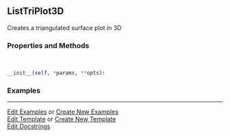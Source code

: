 ## <a id="McUtils.Plots.Plots.ListTriPlot3D">ListTriPlot3D</a>
Creates a triangulated surface plot in 3D

### Properties and Methods
<a id="McUtils.Plots.Plots.ListTriPlot3D.__init__" class="docs-object-method">&nbsp;</a>
```python
__init__(self, *params, **opts): 
```

### Examples


___

[Edit Examples](https://github.com/McCoyGroup/References/edit/gh-pages/Documentation/examples/McUtils/Plots/Plots/ListTriPlot3D.md) or 
[Create New Examples](https://github.com/McCoyGroup/References/new/gh-pages/?filename=Documentation/examples/McUtils/Plots/Plots/ListTriPlot3D.md) <br/>
[Edit Template](https://github.com/McCoyGroup/References/edit/gh-pages/Documentation/templates/McUtils/Plots/Plots/ListTriPlot3D.md) or 
[Create New Template](https://github.com/McCoyGroup/References/new/gh-pages/?filename=Documentation/templates/McUtils/Plots/Plots/ListTriPlot3D.md) <br/>
[Edit Docstrings](https://github.com/McCoyGroup/McUtils/edit/master/Plots/Plots.py?message=Update%20Docs)